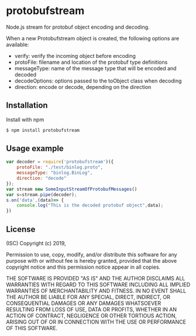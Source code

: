 protobufstream
======

Node.js stream for protobuf object encoding and decoding.

When a new Protobufstream object is created, the following options are available:
 * verify: verify the incoming object before encoding
 * protoFile: filename and location of the protobuf type definitions
 * messageType: name of the message type that will be encoded and decoded
 * decodeOptions: options passed to the toObject class when decoding
 * direction: encode or decode, depending on the direction

Installation
------------

Install with npm

```bash
$ npm install protobufstream
```

Usage example
-------------

```javascript
var decoder = require('protobufstream')({
    protoFile: "./test/binlog.proto",
    messageType: "binlog.BinLog",
    direction: "decode"
});
var stream new SomeInputStreamOfProtobufMessages()
var s=stream.pipe(decoder);
s.on('data',(data)=> {
    console.log("This is the decoded protobuf object",data);
})
```

License
-------
(ISC)
Copyright (c) 2019,  <Igor Passchier>

Permission to use, copy, modify, and/or distribute this software for any
purpose with or without fee is hereby granted, provided that the above
copyright notice and this permission notice appear in all copies.

THE SOFTWARE IS PROVIDED "AS IS" AND THE AUTHOR DISCLAIMS ALL WARRANTIES
WITH REGARD TO THIS SOFTWARE INCLUDING ALL IMPLIED WARRANTIES OF
MERCHANTABILITY AND FITNESS. IN NO EVENT SHALL THE AUTHOR BE LIABLE FOR
ANY SPECIAL, DIRECT, INDIRECT, OR CONSEQUENTIAL DAMAGES OR ANY DAMAGES
WHATSOEVER RESULTING FROM LOSS OF USE, DATA OR PROFITS, WHETHER IN AN
ACTION OF CONTRACT, NEGLIGENCE OR OTHER TORTIOUS ACTION, ARISING OUT OF
OR IN CONNECTION WITH THE USE OR PERFORMANCE OF THIS SOFTWARE.
